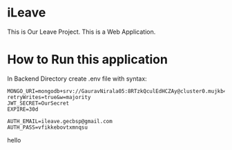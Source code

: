 # iLeave
This is Our Leave Project. This is a Web Application.

# How to Run this application

In Backend Directory create .env file with syntax:

```.env
MONGO_URI=mongodb+srv://GauravNirala05:8RTzkQculEdHCZAy@cluster0.mujkb4g.mongodb.net/iLeave?retryWrites=true&w=majority
JWT_SECRET=OurSecret
EXPIRE=30d

AUTH_EMAIL=ileave.gecbsp@gmail.com
AUTH_PASS=vfikkebovtxmnqsu

```

hello
